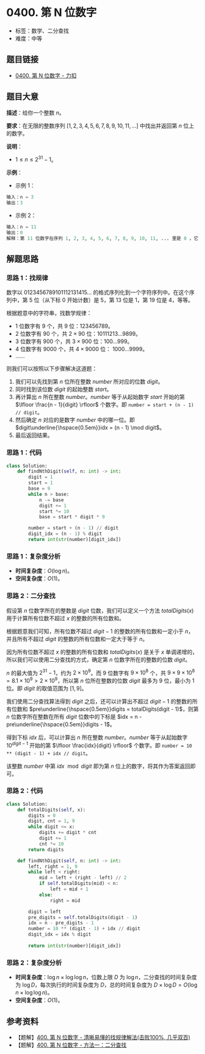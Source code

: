 # 0400. 第 N 位数字

- 标签：数学、二分查找
- 难度：中等

## 题目链接

- [0400. 第 N 位数字 - 力扣](https://leetcode.cn/problems/nth-digit/)

## 题目大意

**描述**：给你一个整数 $n$。

**要求**：在无限的整数序列 $[1, 2, 3, 4, 5, 6, 7, 8, 9, 10, 11, ...]$ 中找出并返回第 $n$ 位上的数字。

**说明**：

- $1 \le n \le 2^{31} - 1$。

**示例**：

- 示例 1：

```python
输入：n = 3
输出：3
```

- 示例 2：

```python
输入：n = 11
输出：0
解释：第 11 位数字在序列 1, 2, 3, 4, 5, 6, 7, 8, 9, 10, 11, ... 里是 0 ，它是 10 的一部分。
```

## 解题思路

### 思路 1：找规律

数字以 $0123456789101112131415…$ 的格式序列化到一个字符序列中。在这个序列中，第 $5$ 位（从下标 $0$ 开始计数）是 $5$，第 $13$ 位是 $1$，第 $19$ 位是 $4$，等等。

根据题意中的字符串，找数学规律：

- $1$ 位数字有 $9$ 个，共 $9$ 位：$123456789$。
- $2$ 位数字有 $90$ 个，共 $2 \times 90$ 位：$10111213...9899$。
- $3$ 位数字有 $900$ 个，共 $3 \times 900$ 位：$100...999$。
- $4$ 位数字有 $9000$ 个，共 $4 \times 9000$ 位： $1000...9999$。
- $……$

则我们可以按照以下步骤解决这道题：

1. 我们可以先找到第 $n$ 位所在整数 $number$ 所对应的位数 $digit$。
2. 同时找到该位数 $digit$ 的起始整数 $start$。
3. 再计算出 $n$ 所在整数 $number$。$number$ 等于从起始数字 $start$ 开始的第 $\lfloor \frac{n - 1}{digit} \rfloor$ 个数字。即 `number = start + (n - 1) // digit`。
4. 然后确定 $n$ 对应的是数字 $number$ 中的哪一位。即 $digit\underline{\hspace{0.5em}}idx = (n - 1) \mod digit$。
5. 最后返回结果。

### 思路 1：代码

```python
class Solution:
    def findNthDigit(self, n: int) -> int:
        digit = 1
        start = 1
        base = 9
        while n > base:
            n -= base
            digit += 1
            start *= 10
            base = start * digit * 9

        number = start + (n - 1) // digit
        digit_idx = (n - 1) % digit
        return int(str(number)[digit_idx])
```

### 思路 1：复杂度分析

- **时间复杂度**：$O(\log n)$。
- **空间复杂度**：$O(1)$。

### 思路 2：二分查找

假设第 $n$ 位数字所在的整数是 $digit$ 位数，我们可以定义一个方法 $totalDigits(x)$ 用于计算所有位数不超过 $x$ 的整数的所有位数和。

根据题意我们可知，所有位数不超过 $digit - 1$ 的整数的所有位数和一定小于 $n$，并且所有不超过 $digit$ 的整数的所有位数和一定大于等于 $n$。

因为所有位数不超过 $x$ 的整数的所有位数和 $totalDigits(x)$  是关于 $x$ 单调递增的，所以我们可以使用二分查找的方式，确定第 $n$ 位数字所在的整数的位数 $digit$。

$n$ 的最大值为 $2^{31} - 1$，约为 $2 \times 10^9$。而 $9$ 位数字有 $9 \times 10^8$ 个，共 $9 \times 9 \times 10^8 = 8.1 \times 10^9 > 2 \times 10 ^ 9$，所以第 $n$ 位所在整数的位数 $digit$ 最多为 $9$ 位，最小为 $1$ 位。即 $digit$ 的取值范围为 $[1, 9]$。

我们使用二分查找算法得到 $digit$ 之后，还可以计算出不超过 $digit - 1$ 的整数的所有位数和 $pre\underline{\hspace{0.5em}}digits = totalDigits(digit - 1)$，则第 $n$ 位数字所在整数在所有 $digit$ 位数中的下标是 $idx = n - pre\underline{\hspace{0.5em}}digits - 1$。

得到下标 $idx$ 后，可以计算出 $n$ 所在整数 $number$。$number$ 等于从起始数字 $10^{digit - 1}$ 开始的第 $\lfloor \frac{idx}{digit} \rfloor$ 个数字。即 `number = 10 ** (digit - 1) + idx // digit`。

该整数 $number$ 中第 $idx \mod digit$ 即为第 $n$ 位上的数字，将其作为答案返回即可。

### 思路 2：代码

```python
class Solution:
    def totalDigits(self, x):
        digits = 0
        digit, cnt = 1, 9
        while digit <= x:
            digits += digit * cnt
            digit += 1
            cnt *= 10
        return digits

    def findNthDigit(self, n: int) -> int:
        left, right = 1, 9
        while left < right:
            mid = left + (right - left) // 2
            if self.totalDigits(mid) < n:
                left = mid + 1
            else:
                right = mid

        digit = left
        pre_digits = self.totalDigits(digit - 1)
        idx = n - pre_digits - 1
        number = 10 ** (digit - 1) + idx // digit
        digit_idx = idx % digit
    
        return int(str(number)[digit_idx])
```

### 思路 2：复杂度分析

- **时间复杂度**：$\log n \times \log \log n$，位数上限 $D$ 为 $\log n$，二分查找的时间复杂度为 $\log D$，每次执行的时间复杂度为 $D$，总的时间复杂度为 $D \times \log D = O(\log n \times \log \log n)$。
- **空间复杂度**：$O(1)$。

## 参考资料

- 【题解】[400. 第 N 位数字 - 清晰易懂的找规律解法(击败100%, 几乎双百)](https://leetcode.cn/problems/nth-digit/solutions/1129463/geekplayers-leetcode-ac-qing-xi-yi-dong-uasjy/)
- 【题解】[400. 第 N 位数字 - 方法一：二分查找](https://leetcode.cn/problems/nth-digit/solutions/1128000/di-n-wei-shu-zi-by-leetcode-solution-mdl2/)
